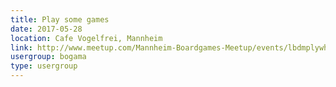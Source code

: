 ```yaml
---
title: Play some games
date: 2017-05-28
location: Cafe Vogelfrei, Mannheim
link: http://www.meetup.com/Mannheim-Boardgames-Meetup/events/lbdmplywhblc/
usergroup: bogama
type: usergroup
---
```

